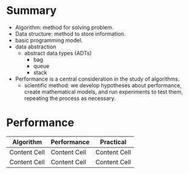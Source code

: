 
# Summary
- Algorithm: method for solving problem.
- Data structure: method to store information.
- basic programming model.
- data abstraction
  - abstract data types (ADTs) 
    - bag
    - queue
    - stack
- Performance is a central consideration in the study of algorithms.
  - scientific method: we develop hypotheses about performance, create mathematical models, and run experiments to test them, repeating the process as necessary.
  
  
# Performance


| Algorithm  | Performance | Practical |
| ------------- | ------------- | ------------- |
| Content Cell  | Content Cell  | Content Cell  |
| Content Cell  | Content Cell  | Content Cell  |
